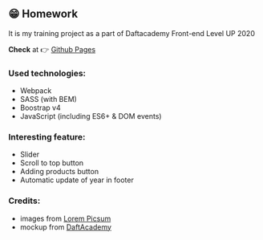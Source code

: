 ## :grin: Homework

It is my training project as a part of Daftacademy Front-end Level UP 2020

**Check** at :point_right: [Github Pages](https://freefrogs.github.io/Homework/)

### Used technologies:
* Webpack
* SASS (with BEM)
* Boostrap v4
* JavaScript (including ES6+ & DOM events)

### Interesting feature:
* Slider
* Scroll to top button
* Adding products button
* Automatic update of year in footer

### Credits:
* images from [Lorem Picsum](https://picsum.photos/)
* mockup from [DaftAcademy](https://daftacademy.pl/)